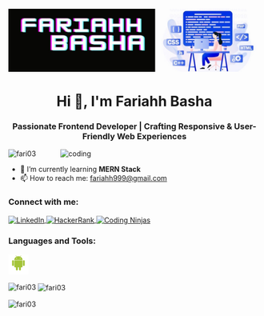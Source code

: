 [![Masthead Banner](https://raw.githubusercontent.com/fari03/fari03/main/bgm1.jpg)](https://raw.githubusercontent.com/fari03/fari03/main/bgm1.jpg)



<h1 align="center">Hi 👋, I'm Fariahh Basha</h1>
<h3 align="center">Passionate Frontend Developer | Crafting Responsive & User-Friendly Web Experiences</h3>

<img align="right" alt="coding" width="400" src="https://github.com/fari03/fari03/blob/main/coding.gif">

<p align="left"> <img src="https://komarev.com/ghpvc/?username=fari03&label=Profile%20views&color=0e75b6&style=flat" alt="fari03" /> </p>

- 🌱 I’m currently learning **MERN Stack**
- 📫 How to reach me: fariahh999@gmail.com

<h3 align="left">Connect with me:</h3>
<p align="left">
  <a href="https://linkedin.com/in/fariahh-basha" target="_blank">
    <img align="center" src="https://raw.githubusercontent.com/rahuldkjain/github-profile-readme-generator/master/src/images/icons/Social/linked-in-alt.svg" alt="LinkedIn" height="30" width="40" />
  </a>
  <a href="https://www.hackerrank.com/fariahh999" target="_blank">
    <img align="center" src="https://raw.githubusercontent.com/rahuldkjain/github-profile-readme-generator/master/src/images/icons/Social/hackerrank.svg" alt="HackerRank" height="30" width="40" />
  </a>
  <a href="https://www.codingninjas.com/profiles/in/fari03" target="_blank">
    <img align="center" src="https://raw.githubusercontent.com/rahuldkjain/github-profile-readme-generator/master/src/images/icons/Social/coding-ninjas.svg" alt="Coding Ninjas" height="30" width="40" />
  </a>
</p>


<h3 align="left">Languages and Tools:</h3>
<p align="left"> 
  <a href="https://developer.android.com" target="_blank" rel="no-referrer">
    <img src="https://raw.githubusercontent.com/devicons/devicon/master/icons/android/android-original-wordmark.svg" alt="android" width="40" height="40" />
  </a>
  <!-- Add more icons here -->
</p>

<p><img align="left" src="https://github-readme-stats.vercel.app/api/top-langs?username=fari03&show_icons=true&locale=en&layout=compact" alt="fari03" /></p>

<p>&nbsp;<img align="center" src="https://github-readme-stats.vercel.app/api?username=fari03&show_icons=true&locale=en" alt="fari03" /></p>

<p><img align="center" src="https://github-readme-streak-stats.herokuapp.com/?user=fari03&" alt="fari03" /></p>
